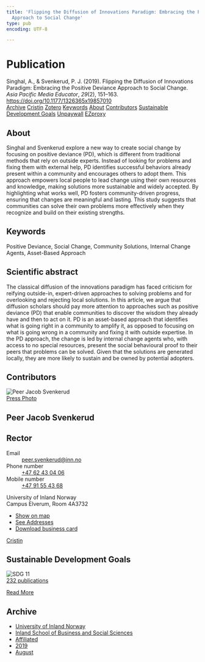 ```yaml
---
title: 'Flipping the Diffusion of Innovations Paradigm: Embracing the Positive Deviance
  Approach to Social Change'
type: pub
encoding: UTF-8

---
```

<h1>Publication</h1>
<article id="csl-bib-container-IPNJPYD8" class="csl-bib-container">
  <div class="csl-bib-body"> <div class="csl-entry">Singhal, A., &#38; Svenkerud, P. J. (2019). Flipping the Diffusion of Innovations Paradigm: Embracing the Positive Deviance Approach to Social Change. <i>Asia Pacific Media Educator</i>, <i>29</i>(2), 151–163. <a href="https://doi.org/10.1177/1326365x19857010">https://doi.org/10.1177/1326365x19857010</a></div> </div>
  <div class="csl-bib-buttons">
    <a href="#taxonomy-article-IPNJPYD8" alt="archive" class="csl-bib-button">Archive</a>
    <a href="https://app.cristin.no/results/show.jsf?id=1714732" alt="Cristin" class="csl-bib-button">Cristin</a>
    <a href="http://zotero.org/groups/5881554/items/IPNJPYD8" alt="Zotero" class="csl-bib-button">Zotero</a>
    <a href="#keywords-article-IPNJPYD8" alt="keywords" class="csl-bib-button">Keywords</a>
    <a href="#about-article-IPNJPYD8" alt="about_pub" class="csl-bib-button">About</a>
    <a href="#contributors-article-IPNJPYD8" alt="contributors" class="csl-bib-button">Contributors</a>
    <a href="#sdg-article-IPNJPYD8" alt="sdg" class="csl-bib-button">Sustainable Development Goals</a>
    <a href="https://journals.sagepub.com/doi/pdf/10.1177/1326365X19857010" alt="Unpaywall" class="csl-bib-button">Unpaywall</a>
    <a href="https://journals.sagepub.com/doi/pdf/10.1177/1326365X19857010" alt="EZproxy" class="csl-bib-button">EZproxy</a>
  </div>
  <div id="csl-bib-meta-container-IPNJPYD8"></div>
</article>
<div id="csl-bib-meta-IPNJPYD8" class="csl-bib-meta">
  <article id="about-article-IPNJPYD8" class="about_pub-article">
    <h1>About</h1>
    Singhal and Svenkerud explore a new way to create social change by focusing on positive deviance (PD), which is different from traditional methods that rely on outside experts. Instead of looking for problems and fixing them with external help, PD identifies successful behaviors already present within a community and encourages others to adopt them. This approach empowers local people to lead change using their own resources and knowledge, making solutions more sustainable and widely accepted. By highlighting what works well, PD fosters community-driven progress, ensuring that changes are meaningful and lasting. This study suggests that communities can solve their own problems more effectively when they recognize and build on their existing strengths.
  </article>
  <article id="keywords-article-IPNJPYD8" class="keywords-article">
    <h1>Keywords</h1>
    Positive Deviance, Social Change, Community Solutions, Internal Change Agents, Asset-Based Approach
  </article>
  <article id="abstract-article-IPNJPYD8" class="abstract-article">
    <h1>Scientific abstract</h1>
    The classical diffusion of the innovations paradigm has faced criticism for reifying outside-in, expert-driven approaches to solving problems and for overlooking and rejecting local solutions. In this article, we argue that diffusion scholars should pay more attention to approaches such as positive deviance (PD) that enable communities to discover the wisdom they already have and then to act on it. PD is an asset-based approach that identifies what is going right in a community to amplify it, as opposed to focusing on what is going wrong in a community and fixing it with outside expertise. In the PD approach, the change is led by internal change agents who, with access to no special resources, present the social behavioural proof to their peers that problems can be solved. Given that the solutions are generated locally, they are more likely to sustain and be owned by potential adopters.
  </article>
  <article id="contributors-article-IPNJPYD8" class="contributors-article">
    <h1>Contributors</h1>
    <div class="personas"> <div class="vrtx-hinn-person-card"> <div class="photo"> <img src="https://www.inn.no/bilder-ansatte/peer-jacob-svenkerud.jpg" alt="Peer Jacob Svenkerud" loading="lazy"><div class="pressPhoto"> <a href="https://www.inn.no/pressebilder-ansatte/peer-jacob-svenkerud.jpg" target="_blank"> Press Photo </a> </div> </div> <div class="info"> <hgroup><h1>Peer Jacob Svenkerud</h1> <h2>Rector</h2> </hgroup><dl> <dt>Email</dt> <dd> <a href="mailto:peer.svenkerud@inn.no">peer.svenkerud@inn.no</a> </dd> <dt>Phone number</dt> <dd><a href="tel:+4762430406"> +47 62 43 04 06 </a></dd> <dt>Mobile number</dt> <dd><a href="tel:+4791554368"> +47 91 55 43 68 </a></dd> </dl> <p> University of Inland Norway<br> Campus Elverum, Room 4A3732 </p> <ul class="vrtx-hinn-links"> <li><a href="https://www.google.com/maps?q=60.88065,11.53734">Show on map</a></li> <li><a href="https://www.inn.no/english/find-an-employee/peer-svenkerud.html#vrtx-hinn-addresses">See Addresses</a></li> <li><a href="https://www.inn.no/english/find-an-employee/peer-svenkerud.html?vrtx=vcf">Download business card</a></li> </ul> </div> </div> <a href="https://app.cristin.no/persons/show.jsf?id=559002" alt="Cristin URL" class="personas-cristin">Cristin</a> </div>
  </article>
  <article id="sdg-article-IPNJPYD8" class="sdg-article">
    <h1>Sustainable Development Goals</h1>
    <div class="sdg-container"><div id="sdg11" class="sdg">
        <img src="{{< params subfolder >}}images/sdg/sdg11_en.png" class="image" alt="SDG 11">
        <div class="sdg-overlay">
          <a href="/en/archive/?key=?sdg=11#archive" class="sdg-publication-count"><span>232</span> publications</a>
          <p><a href="https://sdgs.un.org/goals/goal11" class="sdg-read-more">Read More</a></p>
        </div>
      </div></div>
  </article>
  <article id="taxonomy-article-IPNJPYD8" class="taxonomy-article">
    <h1>Archive</h1>
    <ul>
      <li>
        <a href="/en/archive/?key=3DCRN523">University of Inland Norway</a>
      </li>
      <li>
        <a href="/en/archive/?key=DU8Q9LN9">Inland School of Business and Social Sciences</a>
      </li>
      <li>
        <a href="/en/archive/?key=9ESJ3S3Z">Affiliated</a>
      </li>
      <li>
        <a href="/en/archive/?key=IVNR329P">2019</a>
      </li>
      <li>
        <a href="/en/archive/?key=ZL3NTNEN">August</a>
      </li>
    </ul>
  </article>
</div>
